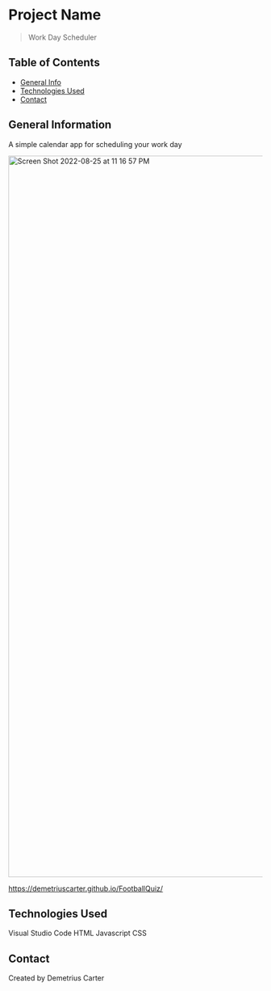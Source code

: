 # Project Name
> Work Day Scheduler 

## Table of Contents
* [General Info](#general-information)
* [Technologies Used](#technologies-used)
* [Contact](#contact)


## General Information
A simple calendar app for scheduling your work day

<img width="1428" alt="Screen Shot 2022-08-25 at 11 16 57 PM" src="https://user-images.githubusercontent.com/108381693/186822010-cb1a0731-7f47-4d81-b965-3a0bcff192d8.png">



https://demetriuscarter.github.io/FootballQuiz/




## Technologies Used
Visual Studio Code
HTML
Javascript
CSS


## Contact
Created by Demetrius Carter










